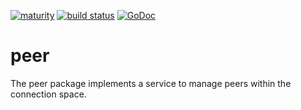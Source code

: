 [![maturity](https://img.shields.io/badge/status-alpha-red.svg)](https://github.com/the-anna-project/peer) [![build status](https://travis-ci.org/the-anna-project/peer.svg?branch=master)](https://travis-ci.org/the-anna-project/peer) [![GoDoc](https://godoc.org/github.com/the-anna-project/peer?status.svg)](http://godoc.org/github.com/the-anna-project/peer)

# peer
The peer package implements a service to manage peers within the connection
space.
